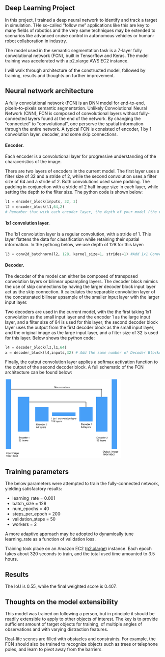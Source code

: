 ## Deep Learning Project <!-- omit in toc -->
In this project, I trained a deep neural network to identify and track a target in simulation. THe so-called “follow me” applications like this are key to many fields of robotics and the very same techniques may be extended to scenarios like advanced cruise control in autonomous vehicles or human-robot collaboration in industry.

The model used in the semantic segmentation task is a 7-layer fully convolutional network (FCN), built in Tensorflow and Keras. The model training was accelerated with a p2.xlarge AWS EC2 instance.

I will walk through architecture of the constructed model, followed by training, results and thoughts on further improvement.

## Neural network architecture <!-- omit in toc -->
A fully convolutional network (FCN) is an DNN model for end-to-end, pixels-to-pixels semantic segmentation. Unlikely Convolutional Neural Network (CNN), FCN is composed of convolutional layers without fully-connected layers found at the end of the network. By changing the "connected" to "convolutional", one perserve the spatial information through the entire network. A typical FCN is consisted of encoder, 1 by 1 convolution layer, decoder, and some skip connections. 

#### Encoder.
Each encoder is a convolutional layer for progressive understanding of the characeristics of the image. 

There are two layers of encoders in the current model. The first layer uses a filter size of 32 and a stride of 2, while the second convolution uses a filter size of 64 and a stride of 2. Both convolutions used same padding. The padding in conjunction with a stride of 2 half image size in each layer, while setting the depth to the filter size. The python code is shown below:
 
```python
l1 = encoder_block(inputs, 32, 2)
l2 = encoder_block(l1,64,2)
# Remember that with each encoder layer, the depth of your model (the number of filters) increases.
```
#### 1x1 convolution layer.
The 1x1 convolution layer is a regular convolution, with a stride of 1. This layer flattens the data for classification while retaining their spatial information. In the pythong below, we use depth of 128 for this layer:

```python
l3 = conv2d_batchnorm(l2, 128, kernel_size=1, strides=1) #Add 1x1 Convolution layer using conv2d_batchnorm().
```
#### Decoder.
The decoder of the model can either be composed of transposed convolution layers or bilinear upsampling layers. The decoder block mimics the use of skip connections by having the larger decoder block input layer act as the skip connection. It calculates the separable convolution layer of the concatenated bilinear upsample of the smaller input layer with the larger input layer.

Two decoders are used in the current model, with the the first taking 1x1 convolution as the small input layer and the encoder 1 as the large input layer, and a filter size of 64 is used for this layer; the second decoder block layer uses the output from the first decoder block as the small input layer, and the original image as the large input layer, and a filter size of 32 is used for this layer. Below shows the python code:

```python
l4 = decoder_block(l3,l1,64)
x = decoder_block(l4,inputs,32) # Add the same number of Decoder Blocks as the number of Encoder Blocks
```

Finally, the output convolution layer applies a softmax activation function to the output of the second decoder block. A full schematic of the FCN architecture can be found below:

<img src="./FCN_architecture.png" alt="Schematic of the FCN architecture" width="75%">


## Training parameters <!-- omit in toc -->

The below parameters were attempted to train the fully-connected network, yielding satisfactory results:

- learning_rate = 0.001
- batch_size = 128
- num_epochs = 40
- steps_per_epoch = 200
- validation_steps = 50
- workers = 2

A more adaptive approach may be adopted to dynamically tune learning_rate as a function of validation loss. 

Training took place on an Amazon EC2 ([p2.xlarge](https://aws.amazon.com/ec2/instance-types/p2/)) instance. Each epoch takes about 320 seconds to train, and the total used time amounted to 3.5 hours.

## Results <!-- omit in toc -->

The IoU is 0.55, while the final weighted score is 0.407.

## Thoughts on the model extensibility <!-- omit in toc -->

This model was trained on following a person, but in principle it should be readily extensible to apply to other objects of interest. The key is to provide sufficient amount of target objects for training, of multiple angles of observations and with varying distraction features. 

Real-life scenes are filled with obstacles and constraints. For example, the FCN should also be trained to recognize objects such as trees or telephone poles, and learn to pivot away from the barriers. 
